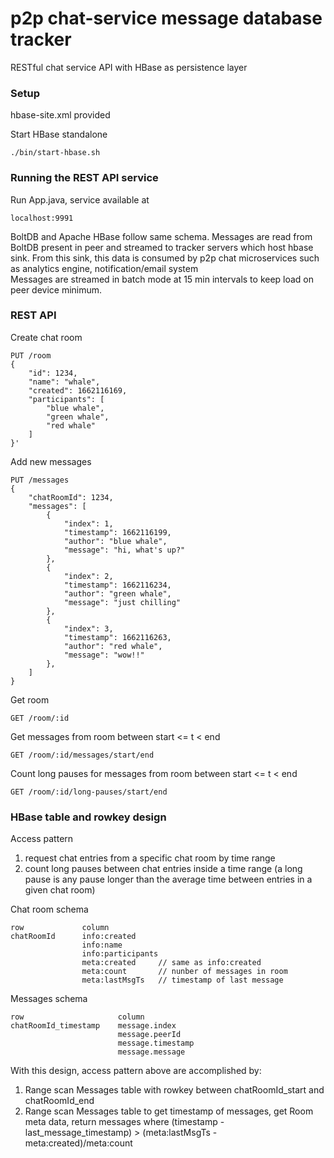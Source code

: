 # p2p chat-service message database tracker
RESTful chat service API with HBase as persistence layer

### Setup

hbase-site.xml provided

Start HBase standalone
```
./bin/start-hbase.sh
```

### Running the REST API service
Run App.java, service available at
```
localhost:9991
```

BoltDB and Apache HBase follow same schema. 
Messages are read from BoltDB present in peer and streamed to tracker servers which host hbase sink.
From this sink, this data is consumed by p2p chat microservices such as analytics engine, notification/email system  
Messages are streamed in batch mode at 15 min intervals to keep load on peer device minimum.  
 
 
### REST API

Create chat room
```
PUT /room
{
    "id": 1234,
    "name": "whale",
    "created": 1662116169,
    "participants": [
        "blue whale",
        "green whale",
        "red whale"
    ]
}'
```

Add new messages
```
PUT /messages
{
    "chatRoomId": 1234,
    "messages": [
        {
            "index": 1,
            "timestamp": 1662116199,
            "author": "blue whale",
            "message": "hi, what's up?"
        },
        {
            "index": 2,
            "timestamp": 1662116234,
            "author": "green whale",
            "message": "just chilling"
        },
        {
            "index": 3,
            "timestamp": 1662116263,
            "author": "red whale",
            "message": "wow!!"
        },
    ]
}
```

Get room
```
GET /room/:id
```

Get messages from room between start <= t < end
```
GET /room/:id/messages/start/end
``` 

Count long pauses for messages from room between start <= t < end
```
GET /room/:id/long-pauses/start/end
```

### HBase table and rowkey design
Access pattern
1. request chat entries from a specific chat room by time range
2. count long pauses between chat entries inside a time range (a long pause is
any pause longer than the average time between entries in a given chat room)

Chat room schema
```
row             column
chatRoomId      info:created
                info:name
                info:participants
                meta:created     // same as info:created
                meta:count       // nunber of messages in room
                meta:lastMsgTs   // timestamp of last message
```

Messages schema
```
row                     column
chatRoomId_timestamp    message.index
                        message.peerId
                        message.timestamp
                        message.message
```

With this design, access pattern above are accomplished by:
1. Range scan Messages table with rowkey between chatRoomId_start and chatRoomId_end 
2. Range scan Messages table to get timestamp of messages, get Room meta data, return messages where (timestamp - last_message_timestamp) > (meta:lastMsgTs - meta:created)/meta:count

